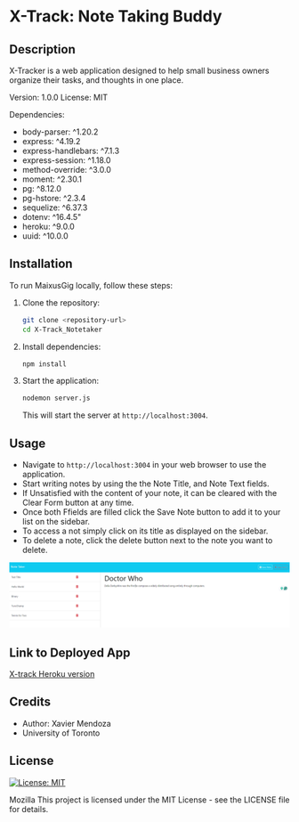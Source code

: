  # X-Track: Note Taking Buddy

## Description
X-Tracker is a web application designed to help small business owners organize  their tasks, and thoughts in one  place.

 Version: 1.0.0
 License: MIT

 Dependencies:
   - body-parser: ^1.20.2
   - express: ^4.19.2
   - express-handlebars: ^7.1.3
   - express-session: ^1.18.0
   - method-override: ^3.0.0
   - moment: ^2.30.1
   - pg: ^8.12.0
   - pg-hstore: ^2.3.4
   - sequelize: ^6.37.3
   - dotenv: ^16.4.5"
   - heroku: ^9.0.0
   - uuid: ^10.0.0

 ## Installation
 To run MaixusGig locally, follow these steps:
 
 1. Clone the repository:
    ```bash
    git clone <repository-url>
    cd X-Track_Notetaker
    ```
 
 2. Install dependencies:
    ```bash
    npm install
    ```
 
 3. Start the application:
    ```bash
    nodemon server.js
    ```
    This will start the server at `http://localhost:3004`.
 
 ## Usage
 - Navigate to `http://localhost:3004` in your web browser to use the application.
 - Start writing notes by using the the Note Title, and Note Text fields.
 - If Unsatisfied with the content of your note, it can be cleared with the Clear Form button at any time.
 - Once both Ffields are filled click the Save Note button to add it to your list on the sidebar.
 - To access a not simply click on its title as displayed on the sidebar.
 - To delete a note, click the delete button next to the note you want to delete.

![Screenshot](./public/assets/img/Screenshot%202024-08-06%20105104.png)

 ## Link to Deployed App
 [X-track Heroku version]( https://thawing-lake-93764-7a7761841a73.herokuapp.com/)

 

 
 ## Credits
 - Author: Xavier Mendoza
 - University of Toronto
 
 ## License
 [![License: MIT](https://img.shields.io/badge/License-MIT-yellow.svg)](https://opensource.org/licenses/MIT)

Mozilla
 This project is licensed under the MIT License - see the LICENSE file for details.
